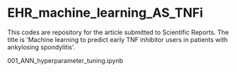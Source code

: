 # EHR_machine_learning_AS_TNFi

This codes are repository for the article submitted to Scientific Reports. 
The title is 'Machine learning to predict early TNF inhibitor users in patients with ankylosing spondylitis'.

001_ANN_hyperparameter_tuning.ipynb
